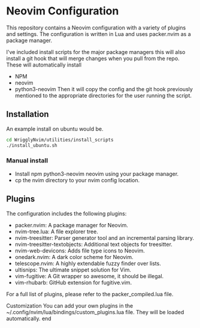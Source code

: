 # Neovim Configuration

This repository contains a Neovim configuration with a variety of plugins and settings. The configuration is written in Lua and uses packer.nvim as a package manager.

I've included install scripts for the major package managers this will also install a git hook that will merge changes when you pull from the repo.
These will automatically install 
- NPM
- neovim
- python3-neovim
Then it will copy the config and the git hook previously mentioned to the appropriate directories for the user running the script.

## Installation

An example install on ubuntu would be.
```sh
cd WrigglyNvim/utilities/install_scripts
./install_ubuntu.sh
```

### Manual install 

- Install npm python3-neovim neovim using your package manager.
- cp the nvim directory to your nvim config location. 



## Plugins

The configuration includes the following plugins:

- packer.nvim: A package manager for Neovim.
- nvim-tree.lua: A file explorer tree.
- nvim-treesitter: Parser generator tool and an incremental parsing library.
- nvim-treesitter-textobjects: Additional text objects for treesitter.
- nvim-web-devicons: Adds file type icons to Neovim.
- onedark.nvim: A dark color scheme for Neovim.
- telescope.nvim: A highly extendable fuzzy finder over lists.
- ultisnips: The ultimate snippet solution for Vim.
- vim-fugitive: A Git wrapper so awesome, it should be illegal.
- vim-rhubarb: GitHub extension for fugitive.vim.

For a full list of plugins, please refer to the packer_compiled.lua file.

Customization
You can add your own plugins in the ~/.config/nvim/lua/bindings/custom_plugins.lua file. They will be loaded automatically.
end
